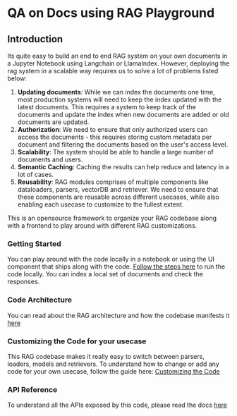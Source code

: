 # QA on Docs using RAG Playground

## Introduction

Its quite easy to build an end to end RAG system on your own documents in a Jupyter Notebook using Langchain or LlamaIndex. However, deploying the rag system in a scalable way requires us to solve a lot of problems listed below:

1. **Updating documents**: While we can index the documents one time, most production systems will need to keep the index updated with the latest documents. This requires a system to keep track of the documents and update the index when new documents are added or old documents are updated.
2. **Authorization**: We need to ensure that only authorized users can access the documents - this requires storing custom metadata per document and filtering the documents based on the user's access level.
3. **Scalability**: The system should be able to handle a large number of documents and users.
4. **Semantic Caching**: Caching the results can help reduce and latency in a lot of cases. 
5. **Reusability**: RAG modules comprises of multiple components like dataloaders, parsers, vectorDB and retriever. We need to ensure that these components are reusable across different usecases, while also enabling each usecase to customize to the fullest extent. 

This is an opensource framework to organize your RAG codebase along with a frontend to play around with different RAG customizations. 

### Getting Started

You can play around with the code locally in a notebook or using the UI component that ships along with the code. [Follow the steps here](docs/LOCAL_SETUP.md) to run the code locally. You can index a local set of documents and check the responses. 

### Code Architecture

You can read about the RAG architecture and how the codebase manifests it [here](docs/ARCHITECTURE.md)

### Customizing the Code for your usecase

This RAG codebase makes it really easy to switch between parsers, loaders, models and retrievers. To understand how to change or add any code for your own usecase, follow the guide here: [Customizing the Code](docs/CUSTOMIZING.md)

### API Reference

To understand all the APIs exposed by this code, please read the docs [here](docs/RUN.md)

